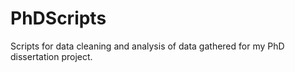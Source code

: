 # PhDScripts
Scripts for data cleaning and analysis of data gathered for my PhD dissertation project.
